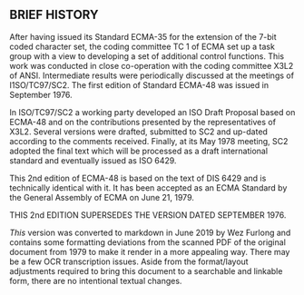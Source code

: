## BRIEF HISTORY

After having issued its Standard ECMA-35 for the extension of the 7-bit coded
character set, the coding committee TC 1 of ECMA set up a task group with a
view to developing a set of additional control functions. This work was
conducted in close co-operation with the coding committee X3L2 of ANSI.
Intermediate results were periodically discussed at the meetings of
I1SO/TC97/SC2. The first edition of Standard ECMA-48 was issued in September
1976.

In ISO/TC97/SC2 a working party developed an ISO Draft Proposal based on
ECMA-48 and on the contributions presented by the representatives of X3L2.
Several versions were drafted, submitted to SC2 and up-dated according to the
comments received. Finally, at its May 1978 meeting, SC2 adopted the final text
which will be processed as a draft international standard and eventually issued
as ISO 6429.

This 2nd edition of ECMA-48 is based on the text of DIS 6429 and is technically
identical with it. It has been accepted as an ECMA Standard by the General
Assembly of ECMA on June 21, 1979.

THIS 2nd EDITION SUPERSEDES THE VERSION DATED SEPTEMBER 1976.

*This* version was converted to markdown in June 2019 by Wez Furlong and
contains some formatting deviations from the scanned PDF of the original
document from 1979 to make it render in a more appealing way. There may be a
few OCR transcription issues.  Aside from the format/layout adjustments
required to bring this document to a searchable and linkable form, there are no
intentional textual changes.


